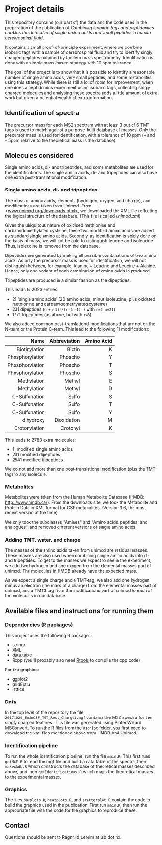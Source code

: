# Project details

This repository contains (our part of) the data and the code used in the preparation of the publication of _Combining isobaric tags and peptidomics enables the detection of single amino acids and small peptides in human cerebrospinal fluid_.

It contains a small proof-of-principle experiment, where we combine isobaric tags with a sample of cerebrospinal fluid and try to identify singly charged peptides obtained by tandem mass spectrometry.
Identification is done with a simple mass-based strategy with 10 ppm tolerance.

The goal of the project is to show that it is possible to identify a reasonable number of single amino acids, very small peptides, and some metabolites using this strategy.
While there is still a lot of room for improvement, when one does a peptidomics experiment using isobaric tags, collecting singly charged molecules and analysing these spectra adds a little amount of extra work but given a potential wealth of extra information.

## Identification of spectra
The precursor mass for each MS2 spectrum with at least 3 out of 6 TMT tags is used to match against a purpose-built database of masses.
Only the precursor mass is used for identification, with a tolerance of 10 ppm (+ and - 5ppm relative to the theoretical mass is the database).

## Molecules considered
Single amino acids, di- and tripeptides, and some metabolites are used for the identifications. The single amino acids, di- and tripeptides can also have one extra post-translational modification.

### Single amino acids, di- and tripeptides
The mass of amino acids, elements (hydrogen, oxygen, and charge), and modifications are taken from Unimod.
From <www.unimod.org/downloads.html>, we downloaded the XML file reflecting the logical structure of the database. (This file is called _unimod.xml_)

Given the ubiquitous nature of oxidised methionine and carbamidomethylated cysteine, these two modified amino acids are added as standard single amino acids.
Secondly, as identification is solely done on the basis of mass, we will not be able to distinguish leucine and isoleucine. Thus, isoleucine is removed from the database.

Dipeptides are generated by making all possible combinations of two amino acids.
As only the precursor mass is used for identification, we will not distinguish between, for example, Alanine + Leucine and Leucine + Alanine. Hence, only one variant of each combination of amino acids is produced.

Tripeptides are produced in a similar fashion as the dipeptides.

This leads to 2023 entries:
- 21 'single amino acids' (20 amino acids, minus isoleucine, plus oxidated methionine and carbamidomethylated cysteine)
- 231 dipeptides (`(r+n-1)!/(r!(n-1)!)` with `r=2`, `n=21`)
- 1771 tripeptides (as above, but with `r=3`)

We also added common post-translational modifications that are not on the N-term or the Protein C-term.
This lead to the following 11 modifications:

Name | Abbreviation | Amino Acid
----:|-------------:|-----------:
Biotinylation|      Biotin |   K
Phosphorylation|     Phospho |   Y
Phosphorylation|     Phospho |   T
Phosphorylation|     Phospho |   S
 Methylation|      Methyl |   E
 Methylation|      Methyl |   D
 O-Sulfonation|       Sulfo |   S
 O-Sulfonation|       Sulfo |   T
 O-Sulfonation|       Sulfo |   Y
 dihydroxy| Dioxidation |   M
 Crotonylation|    Crotonyl |   K

This leads to 2783 extra molecules: 
- 11 modified single amino acids
- 231 modified dipeptides
- 2541 modified tripeptides

We do not add more than one post-translational modification (plus the TMT-tag) to any molecule.

### Metabolites
Metabolites were taken from the Human Metabolite Database (HMDB: <http://www.hmdb.ca/>).
From the downloads site, we took the Metabolite and Protein Data in XML format for CSF metabolites. (Version 3.6, the most recent version at the time)

We only took the subclasses "Amines" and "Amino acids, peptides, and analogues", and removed different versions of single amino acids.

### Adding TMT, water, and charge
The masses of the amino acids taken from unimod are residual masses. These masses are also used when combining single amino acids into di- and tripeptides.
To get to the masses we expect to see in the experiment, we add two hydrogen and one oxygen from the elemental masses part of unimod.
The molecules in HMDB already have the expected mass.

As we expect a single charge and a TMT-tag, we also add one hydrogen minus an electron (the mass of a charge) from the elemental masses part of unimod, and a TMT6 tag from the modifications part of unimod to each of the molecules in our database.

## Available files and instructions for running them

### Dependencies (R packages)
This project uses the following R packages:
- stringr
- XML
- data.table
- Rcpp (you'll probably also need [Rtools](https://cloud.r-project.org/) to compile the cpp code)

For the graphics:
- ggplot2
- gridExtra
- lattice

### Data
In the top level of the repository the file `20171024_EndoCSF_TMT_Rest_Charge1.mgf` contains the MS2 spectra for the singly charged features. 
This file was generated using ProteoWizard MSConvert.
To run the R files from the `Rscript` folder, you first need to download the xml files mentioned above from HMDB And Unimod.

### Identification pipeline
To run the whole identification pipeline, run the file `main.R`.
This first runs `getMGF.R` to read the mgf file and build a data table of the spectra, then `makeAAdb.R` which constructs the database of theoretical masses described above, and then `getIdentifications.R` which maps the theoretical masses to the experimental masses.

### Graphics
The files `barplots.R`, `heatplots.R`, and `scatterplot.R` contain the code to build the graphics used in the publication.
First run `main.R`, then run the appropriate file with the code for the graphics to reproduce these.

## Contact
Questions should be sent to Ragnhild.Lereim at uib dot no.

